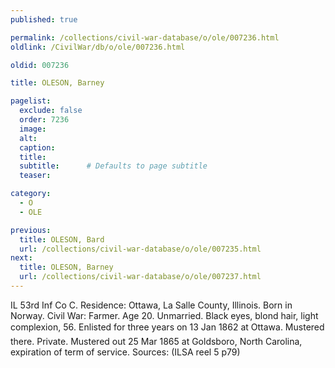 ```yaml
---
published: true

permalink: /collections/civil-war-database/o/ole/007236.html
oldlink: /CivilWar/db/o/ole/007236.html

oldid: 007236

title: OLESON, Barney

pagelist:
  exclude: false
  order: 7236
  image: 
  alt:
  caption:
  title:
  subtitle:      # Defaults to page subtitle
  teaser:

category: 
  - O 
  - OLE

previous:
  title: OLESON, Bard
  url: /collections/civil-war-database/o/ole/007235.html  
next:
  title: OLESON, Barney
  url: /collections/civil-war-database/o/ole/007237.html   
---
```

IL 53rd Inf Co C. Residence: Ottawa, La Salle County, Illinois. Born in Norway. Civil War: Farmer. Age 20. Unmarried. Black eyes, blond hair, light complexion, 5&#146;6&#148;. Enlisted for three years on 13 Jan 1862 at Ottawa. Mustered there. Private. Mustered out 25 Mar 1865 at Goldsboro, North Carolina, expiration of term of service. Sources: (ILSA reel 5 p79)